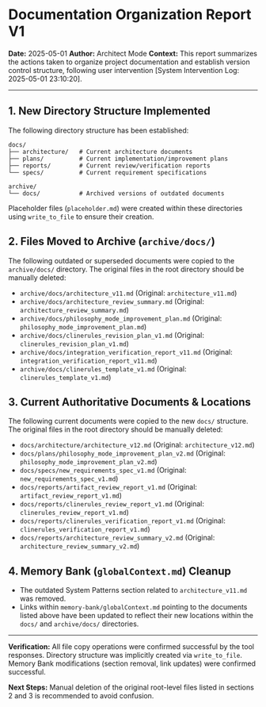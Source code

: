 # Documentation Organization Report V1

**Date:** 2025-05-01
**Author:** Architect Mode
**Context:** This report summarizes the actions taken to organize project documentation and establish version control structure, following user intervention [System Intervention Log: 2025-05-01 23:10:20].

---

## 1. New Directory Structure Implemented

The following directory structure has been established:

```
docs/
├── architecture/   # Current architecture documents
├── plans/          # Current implementation/improvement plans
├── reports/        # Current review/verification reports
└── specs/          # Current requirement specifications

archive/
└── docs/           # Archived versions of outdated documents
```

Placeholder files (`placeholder.md`) were created within these directories using `write_to_file` to ensure their creation.

## 2. Files Moved to Archive (`archive/docs/`)

The following outdated or superseded documents were copied to the `archive/docs/` directory. The original files in the root directory should be manually deleted:

*   `archive/docs/architecture_v11.md` (Original: `architecture_v11.md`)
*   `archive/docs/architecture_review_summary.md` (Original: `architecture_review_summary.md`)
*   `archive/docs/philosophy_mode_improvement_plan.md` (Original: `philosophy_mode_improvement_plan.md`)
*   `archive/docs/clinerules_revision_plan_v1.md` (Original: `clinerules_revision_plan_v1.md`)
*   `archive/docs/integration_verification_report_v11.md` (Original: `integration_verification_report_v11.md`)
*   `archive/docs/clinerules_template_v1.md` (Original: `clinerules_template_v1.md`)

## 3. Current Authoritative Documents & Locations

The following current documents were copied to the new `docs/` structure. The original files in the root directory should be manually deleted:

*   `docs/architecture/architecture_v12.md` (Original: `architecture_v12.md`)
*   `docs/plans/philosophy_mode_improvement_plan_v2.md` (Original: `philosophy_mode_improvement_plan_v2.md`)
*   `docs/specs/new_requirements_spec_v1.md` (Original: `new_requirements_spec_v1.md`)
*   `docs/reports/artifact_review_report_v1.md` (Original: `artifact_review_report_v1.md`)
*   `docs/reports/clinerules_review_report_v1.md` (Original: `clinerules_review_report_v1.md`)
*   `docs/reports/clinerules_verification_report_v1.md` (Original: `clinerules_verification_report_v1.md`)
*   `docs/reports/architecture_review_summary_v2.md` (Original: `architecture_review_summary_v2.md`)

## 4. Memory Bank (`globalContext.md`) Cleanup

*   The outdated System Patterns section related to `architecture_v11.md` was removed.
*   Links within `memory-bank/globalContext.md` pointing to the documents listed above have been updated to reflect their new locations within the `docs/` and `archive/docs/` directories.

---

**Verification:** All file copy operations were confirmed successful by the tool responses. Directory structure was implicitly created via `write_to_file`. Memory Bank modifications (section removal, link updates) were confirmed successful.

**Next Steps:** Manual deletion of the original root-level files listed in sections 2 and 3 is recommended to avoid confusion.